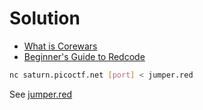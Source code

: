 # Solution

* [What is Corewars](https://www.corewars.org/)
* [Beginner's Guide to Redcode](https://vyznev.net/corewar/guide.html)

``` bash
nc saturn.picoctf.net [port] < jumper.red
```

See [jumper.red](picoCTF/solutions/Ready_Gladiator_2/jumper.red)
